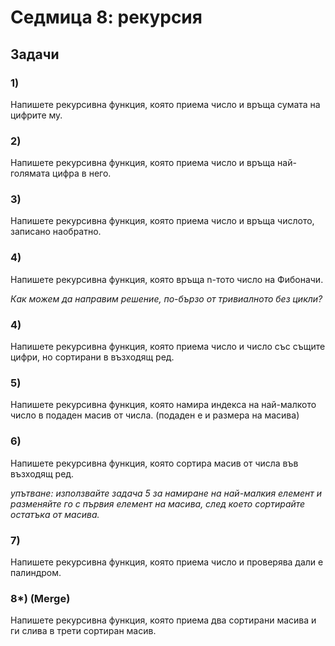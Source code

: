 # Седмица 8: рекурсия

## Задачи

### 1)
Напишете рекурсивна функция, която приема число и връща сумата на цифрите му.

### 2)
Напишете рекурсивна функция, която приема число и връща най-голямата цифра в него.

### 3)
Напишете рекурсивна функция, която приема число и връща числото, записано наобратно.

### 4)
Напишете рекурсивна функция, която връща n-тото число на Фибоначи. 

*Как можем да направим решение, по-бързо от тривиалното без цикли?*

### 4)
Напишете рекурсивна функция, която приема число и число със същите цифри, но сортирани в възходящ ред.

### 5)
Напишете рекурсивна функция, която намира индекса на най-малкото число в подаден масив от числа. (подаден е и размера на масива)

### 6)
Напишете рекурсивна функция, която сортира масив от числа във възходящ ред.

*упътване: използвайте задача 5 за намиране на най-малкия елемент и разменяйте го с първия елемент на масива, след което сортирайте остатъка от масива.*

### 7)
Напишете рекурсивна функция, която приема число и проверява дали е палиндром.


### 8*) (Merge)
Напишете рекурсивна функция, която приема два сортирани масива и ги слива в трети сортиран масив.


